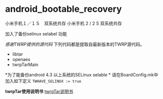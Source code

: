 android_bootable_recovery
=========================
小米手机１／１Ｓ　双系统共存
小米手机 2 / 2 S 双系统共存

加入了备份selinux selabel 功能

*感谢TWRP提供的源代码*
下列代码都是提取自最新版本的TWRP源代码。
  - libtar 
  - openaes 
  - twrpTarMain 

*为了能备份android 4.3 以上系统的SELinux selable *
请在BoardConfig.mk中加入如下定义
 `TWHAVE_SELINUX := true`

**twrpTar使用说明书**
[twrpTar说明书](twrpTarMain/README.md)
